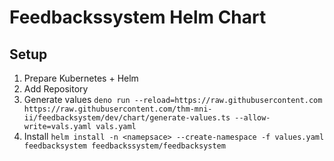 # Feedbackssystem Helm Chart

## Setup

1. Prepare Kubernetes + Helm
2. Add Repository
3. Generate values `deno run --reload=https://raw.githubusercontent.com https://raw.githubusercontent.com/thm-mni-ii/feedbacksystem/dev/chart/generate-values.ts --allow-write=vals.yaml vals.yaml`
4. Install `helm install -n <namepsace> --create-namespace -f values.yaml feedbacksystem feedbackssystem/feedbacksystem`

